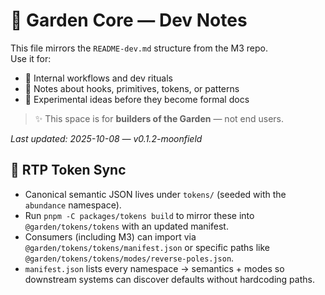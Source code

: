 # 🌿 Garden Core — Dev Notes

This file mirrors the `README-dev.md` structure from the M3 repo.  
Use it for:

- 🧭 Internal workflows and dev rituals
- 🌱 Notes about hooks, primitives, tokens, or patterns
- 📜 Experimental ideas before they become formal docs

> ✨ This space is for **builders of the Garden** — not end users.

_Last updated: 2025-10-08 — v0.1.2-moonfield_

## 🔄 RTP Token Sync

- Canonical semantic JSON lives under `tokens/` (seeded with the `abundance` namespace).
- Run `pnpm -C packages/tokens build` to mirror these into `@garden/tokens/tokens` with an updated manifest.
- Consumers (including M3) can import via `@garden/tokens/tokens/manifest.json` or specific paths like `@garden/tokens/tokens/modes/reverse-poles.json`.
- `manifest.json` lists every namespace → semantics + modes so downstream systems can discover defaults without hardcoding paths.

